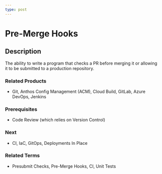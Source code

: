 ```yaml
---
type: post
---
```

# Pre-Merge Hooks

## Description

The ability to write a program that checks a PR before merging it or allowing it to be submitted to a production repository.

### Related Products

- Git, Anthos Config Management (ACM), Cloud Build, GitLab, Azure DevOps, Jenkins

### Prerequisites

- Code Review (which relies on Version Control)

### Next

- CI, IaC, GitOps, Deployments In Place

### Related Terms

- Presubmit Checks, Pre-Merge Hooks, CI, Unit Tests